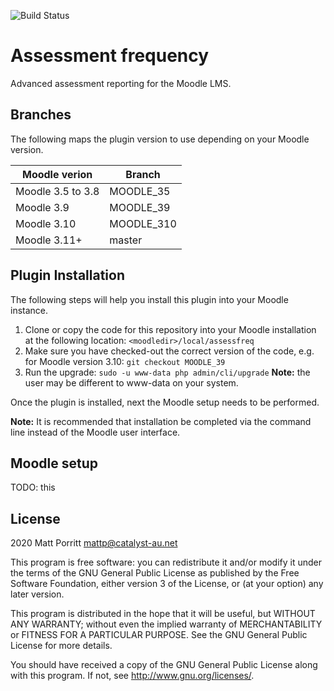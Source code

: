 ![Build Status](https://github.com/catalyst/moodle-local_assessfreq/actions/workflows/39.yml/badge.svg?branch=MOODLE_39)

# Assessment frequency #

Advanced assessment reporting for the Moodle LMS.

## Branches ##
The following maps the plugin version to use depending on your Moodle version.

| Moodle verion     | Branch      |
| ----------------- | ----------- |
| Moodle 3.5 to 3.8 | MOODLE_35   |
| Moodle 3.9        | MOODLE_39   |
| Moodle 3.10       | MOODLE_310  |
| Moodle 3.11+      | master      |


## Plugin Installation ##
The following steps will help you install this plugin into your Moodle instance.

1. Clone or copy the code for this repository into your Moodle installation at the following location: `<moodledir>/local/assessfreq`
2. Make sure you have checked-out the correct version of the code, e.g. for Moodle version 3.10: `git checkout MOODLE_39`
3. Run the upgrade: `sudo -u www-data php admin/cli/upgrade` **Note:** the user may be different to www-data on your system.

Once the plugin is installed, next the Moodle setup needs to be performed.

**Note:** It is recommended that installation be completed via the command line instead of the Moodle user interface.

## Moodle setup
TODO: this


## License ##

2020 Matt Porritt <mattp@catalyst-au.net>

This program is free software: you can redistribute it and/or modify it under
the terms of the GNU General Public License as published by the Free Software
Foundation, either version 3 of the License, or (at your option) any later
version.

This program is distributed in the hope that it will be useful, but WITHOUT ANY
WARRANTY; without even the implied warranty of MERCHANTABILITY or FITNESS FOR A
PARTICULAR PURPOSE.  See the GNU General Public License for more details.

You should have received a copy of the GNU General Public License along with
this program.  If not, see <http://www.gnu.org/licenses/>.
